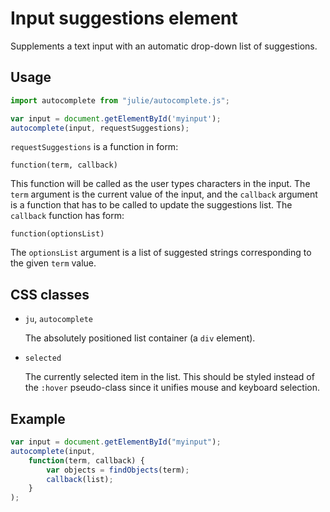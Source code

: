 # Input suggestions element

Supplements a text input with an automatic drop-down list of suggestions.

## Usage

```js
import autocomplete from "julie/autocomplete.js";

var input = document.getElementById('myinput');
autocomplete(input, requestSuggestions);
```

`requestSuggestions` is a function in form:

	function(term, callback)

This function will be called as the user types characters in the input. The
`term` argument is the current value of the input, and the `callback` argument
is a function that has to be called to update the suggestions list. The
`callback` function has form:

	function(optionsList)

The `optionsList` argument is a list of suggested strings corresponding to the
given `term` value.


## CSS classes

* `ju`, `autocomplete`

	The absolutely positioned list container (a `div` element).

* `selected`

	The currently selected item in the list. This should be styled instead of
	the `:hover` pseudo-class since it unifies mouse and keyboard selection.


## Example

```js
var input = document.getElementById("myinput");
autocomplete(input,
	function(term, callback) {
		var objects = findObjects(term);
		callback(list);
	}
);
```
